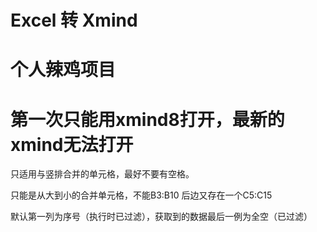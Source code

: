# Excel 转 Xmind
# 个人辣鸡项目
# 第一次只能用xmind8打开，最新的xmind无法打开

只适用与竖排合并的单元格，最好不要有空格。

只能是从大到小的合并单元格，不能B3:B10 后边又存在一个C5:C15

默认第一列为序号（执行时已过滤），获取到的数据最后一例为全空（已过滤）